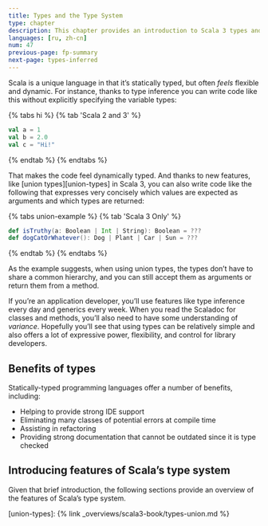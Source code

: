 ```yaml
---
title: Types and the Type System
type: chapter
description: This chapter provides an introduction to Scala 3 types and the type system.
languages: [ru, zh-cn]
num: 47
previous-page: fp-summary
next-page: types-inferred
---
```



Scala is a unique language in that it’s statically typed, but often _feels_ flexible and dynamic.
For instance, thanks to type inference you can write code like this without explicitly specifying the variable types:

{% tabs hi %}
{% tab 'Scala 2 and 3' %}
```scala
val a = 1
val b = 2.0
val c = "Hi!"
```
{% endtab %}
{% endtabs %}

That makes the code feel dynamically typed.
And thanks to new features, like [union types][union-types] in Scala 3, you can also write code like the following that expresses very concisely which values are expected as arguments and which types are returned:

{% tabs union-example %}
{% tab 'Scala 3 Only' %}
```scala
def isTruthy(a: Boolean | Int | String): Boolean = ???
def dogCatOrWhatever(): Dog | Plant | Car | Sun = ???
```
{% endtab %}
{% endtabs %}

As the example suggests, when using union types, the types don’t have to share a common hierarchy, and you can still accept them as arguments or return them from a method.

If you’re an application developer, you’ll use features like type inference every day and generics every week.
When you read the Scaladoc for classes and methods, you’ll also need to have some understanding of _variance_.
Hopefully you’ll see that using types can be relatively simple and also offers a lot of expressive power, flexibility, and control for library developers.


## Benefits of types

Statically-typed programming languages offer a number of benefits, including:

- Helping to provide strong IDE support
- Eliminating many classes of potential errors at compile time
- Assisting in refactoring
- Providing strong documentation that cannot be outdated since it is type checked


## Introducing features of Scala’s type system

Given that brief introduction, the following sections provide an overview of the features of Scala’s type system.

[union-types]: {% link _overviews/scala3-book/types-union.md %}
